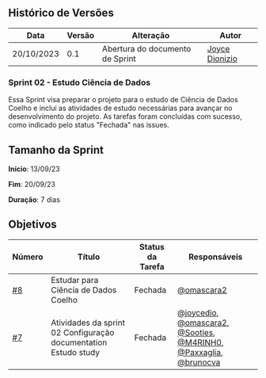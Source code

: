 ## Histórico de Versões

| Data       | Versão | Alteração                                 | Autor                                      |
|------------|--------|------------------------------------------|--------------------------------------------|
| 20/10/2023 | 0.1    | Abertura do documento de Sprint    | [Joyce Dionizio](https://github.com/joycedio)  |


### Sprint 02 - Estudo Ciência de Dados

Essa Sprint visa preparar o projeto para o estudo de Ciência de Dados Coelho e inclui as atividades de estudo necessárias para avançar no desenvolvimento do projeto. As tarefas foram concluídas com sucesso, como indicado pelo status "Fechada" nas issues.


## Tamanho da Sprint

**Início**: 13/09/23

**Fim**: 20/09/23

**Duração**: 7 dias

## Objetivos

| Número | Título | Status da Tarefa | Responsáveis |
| ------ | ------- | ----------------- | ------------ |
| [#8](https://github.com/unb-mds/2023-2-Squad03/issues/8) | Estudar para Ciência de Dados Coelho | Fechada | [@omascara2](https://github.com/omascara2) |
| [#7](https://github.com/unb-mds/2023-2-Squad03/issues/7) | Atividades da sprint 02 Configuração documentation Estudo study | Fechada | [@joycedio](https://github.com/joycedio), [@omascara2](https://github.com/omascara2), [@Sooties](https://github.com/Sooties), [@M4RINH0](https://github.com/M4RINH0), [@Paxxaglia](https://github.com/Paxxaglia), [@brunocva](https://github.com/brunocva) |

